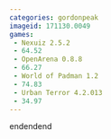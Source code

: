 ```yaml
---
categories: gordonpeak
imageid: 171130.0049
games:
 - Nexuiz 2.5.2
 - 64.52
 - OpenArena 0.8.8
 - 66.27
 - World of Padman 1.2
 - 74.83
 - Urban Terror 4.2.013
 - 34.97
---
```


endendend
